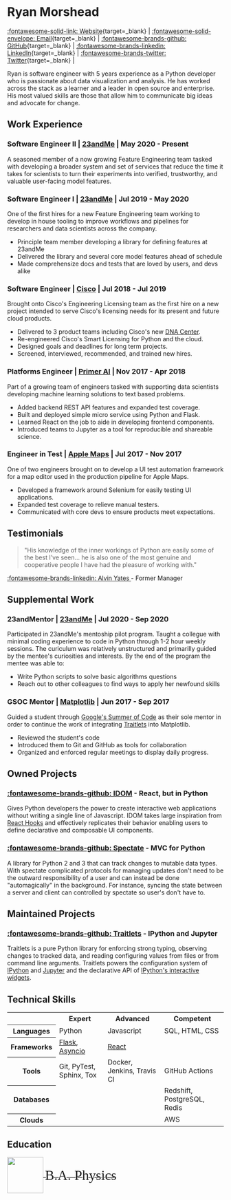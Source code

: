 # Ryan Morshead

[:fontawesome-solid-link: Website](rmorshea.github.io){target=\_blank} |
[:fontawesome-solid-envelope: Email](mailto:ryan.morshead@gmail.com){target=\_blank} |
[:fontawesome-brands-github: GitHub](https://github.com/rmorshea){target=\_blank} |
[:fontawesome-brands-linkedin: LinkedIn](https://linkedin.com/in/rmorshea){target=\_blank} |
[:fontawesome-brands-twitter: Twitter](https://twitter.com/){target=\_blank} |

Ryan is software engineer with 5 years experience as a Python developer who is
passionate about data visualization and analysis. He has worked across the stack as a
learner and a leader in open source and enterprise. His most valued skills are those
that allow him to communicate big ideas and advocate for change.

## Work Experience

### Software Engineer II | [23andMe](https://www.23andme.com/) | May 2020 - Present

A seasoned member of a now growing Feature Engineering team tasked with developing a
broader system and set of services that reduce the time it takes for scientists to turn
their experiments into verified, trustworthy, and valuable user-facing model features.

### Software Engineer I | [23andMe](https://www.23andme.com/) | Jul 2019 - May 2020

One of the first hires for a new Feature Engineering team working to develop in house
tooling to improve workflows and pipelines for researchers and data scientists across the company.

- Principle team member developing a library for defining features at 23andMe
- Delivered the library and several core model features ahead of schedule
- Made comprehensize docs and tests that are loved by users, and devs alike

### Software Engineer | [Cisco](https://www.cisco.com/c/en/us/products/software/smart-accounts/software-licensing.html) | Jul 2018 - Jul 2019

Brought onto Cisco's Engineering Licensing team as the first hire on a new project
intended to serve Cisco's licensing needs for its present and future cloud products.

- Delivered to 3 product teams including Cisco's new
  [DNA Center](https://www.cisco.com/c/en/us/products/cloud-systems-management/dna-center/index.html).
- Re-engineered Cisco's Smart Licensing for Python and the cloud.
- Designed goals and deadlines for long term projects.
- Screened, interviewed, recommended, and trained new hires.

### Platforms Engineer | [Primer AI](https://primer.ai/) | Nov 2017 - Apr 2018

Part of a growing team of engineers tasked with supporting data scientists developing
machine learning solutions to text based problems.

- Added backend REST API features and expanded test coverage.
- Built and deployed simple micro service using Python and Flask.
- Learned React on the job to aide in developing frontend components.
- Introduced teams to Jupyter as a tool for reproducible and shareable science.

### Engineer in Test | [Apple Maps](https://www.apple.com/ios/maps/) | Jul 2017 - Nov 2017

One of two engineers brought on to develop a UI test automation framework for a map
editor used in the production pipeline for Apple Maps.

- Developed a framework around Selenium for easily testing UI applications.
- Expanded test coverage to relieve manual testers.
- Communicated with core devs to ensure products meet expectations.

## Testimonials

> "His knowledge of the inner workings of Python are easily some of the best I’ve seen...
> he is also one of the most genuine and cooperative people I have had the pleasure of
> working with."

<a href="https://www.linkedin.com/in/adyates/">
  :fontawesome-brands-linkedin:
  Alvin Yates
</a>
- Former Manager

## Supplemental Work

### 23andMentor | [23andMe](https://www.23andme.com/) | Jul 2020 - Sep 2020

Participated in 23andMe's mentoship pilot program. Taught a collegue with minimal coding
experience to code in Python through 1-2 hour weekly sessions. The curiculum was
relatively unstructured and primarilly guided by the mentee's curiosities and interests.
By the end of the program the mentee was able to:

- Write Python scripts to solve basic algorithms questions
- Reach out to other colleagues to find ways to apply her newfound skills

### GSOC Mentor | [Matplotlib](https://github.com/matplotlib/matplotlib) | Jun 2017 - Sep 2017

Guided a student through [Google's Summer of Code](https://summerofcode.withgoogle.com/)
as their sole mentor in order to continue the work of integrating
[Traitlets](#traitlets-ipython-and-jupyter) into Matplotlib.

- Reviewed the student's code
- Introduced them to Git and GitHub as tools for collaboration
- Organized and enforced regular meetings to display daily progress.

## Owned Projects

### [:fontawesome-brands-github: IDOM](https://github.com/rmorshea/idom) - React, but in Python

Gives Python developers the power to create interactive web applications without
writing a single line of Javascript. IDOM takes large inspiration from
[React Hooks](https://reactjs.org/docs/hooks-intro.html) and effectively replicates
their behavior enabling users to define declarative and composable UI components.

### [:fontawesome-brands-github: Spectate](https://github.com/rmorshea/spectate) - MVC for Python

A library for Python 2 and 3 that can track changes to mutable data types. With spectate
complicated protocols for managing updates don't need to be the outward responsibility
of a user and can instead be done "automagically" in the background. For instance, syncing
the state between a server and client can controlled by spectate so user's don't have to.

## Maintained Projects

### [:fontawesome-brands-github: Traitlets](https://github.com/rmorshea/traitlets) - IPython and Jupyter

Traitlets is a pure Python library for enforcing strong typing, observing changes to
tracked data, and reading configuring values from files or from command line arguments.
Traitlets powers the configuration system of [IPython](https://ipython.org/) and
[Jupyter](https://jupyter.org/) and the declarative API of
[IPython's interactive widgets](https://ipywidgets.readthedocs.io/en/stable/examples/Widget%20Basics.html).

## Technical Skills

<table style="width:100%">
  <tr>
    <th/>
    <th>Expert</th>
    <th>Advanced</th>
    <th>Competent</th>
  </tr>
  <tr>
    <th>Languages</th>
      <td>
        Python
      </td>
      <td>
        Javascript
      </td>
      <td>
        SQL, HTML, CSS
      </td>
  </tr>
  <tr>
    <th>Frameworks</th>
      <td>
        <a href="https://www.palletsprojects.com/p/flask/">Flask</a>,
        <a href="https://docs.python.org/3/library/asyncio.html">Asyncio</a>
      </td>
      <td>
        <a href="https://reactjs.org/">React</a>
      </td>
      <td>
      </td>
  </tr>
  <tr>
    <th>Tools</th>
      <td>
        Git, PyTest, Sphinx, Tox
      </td>
      <td>
        Docker, Jenkins, Travis CI
      </td>
      <td>
        GitHub Actions
      </td>
  </tr>
  <tr>
    <th>Databases</th>
      <td>
      </td>
      <td>
      </td>
      <td>
        Redshift, PostgreSQL, Redis
      </td>
  </tr>
  <tr>
    <th>Clouds</th>
      <td></td>
      <td></td>
      <td>
        AWS
      </td>
  </tr>
</table>

<p style="page-break-before: always" ></p>

## Education

<a href="https://calpoly.edu">
  <div>
      <img
        src="https://universitymarketing.calpoly.edu/wp-content/uploads/2016/10/CP_wordmark_full_RGB_grn.png"
        style="vertical-align: middle; height: 6em;"
      />
      <span style="vertical-align: middle;">
        <font face="palatino" size="6em">
          B.A. Physics
        </font>
      </span>
  </div>
</a>
